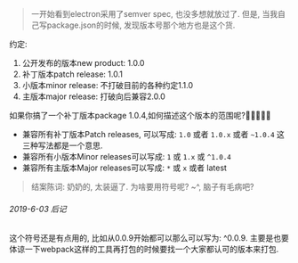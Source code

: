 > 一开始看到electron采用了semver spec, 也没多想就放过了. 但是, 当我自己写package.json的时候, 发现版本号那个地方也是这个货.

约定:

1. 公开发布的版本new product: 1.0.0 
2. 补丁版本patch release: 1.0.1 
3. 小版本minor release: 不打破目前的各种约定1.1.0 
4. 主版本major release: 打破向后兼容2.0.0 

如果你搞了一个补丁版本package 1.0.4,如何描述这个版本的范围呢?

- 兼容所有补丁版本Patch releases, 可以写成:  `1.0` 或者 `1.0.x` 或者 `~1.0.4` 这三种写法都是一个意思.
- 兼容所有小版本Minor releases可以写成:  `1` 或 `1.x` 或 `^1.0.4` 
- 兼容所有主版本Major releases可以写成:  `*` 或 `x` 或者 latest

> 结案陈词: 奶奶的, 太装逼了. 为啥要用符号呢? ~^, 脑子有毛病吧?

###### 2019-6-03 后记

这个符号还是有点用的, 比如从0.0.9开始都可以那么可以写为: ^0.0.9. 主要是也要体谅一下webpack这样的工具再打包的时候要找一个大家都认可的版本来打包.